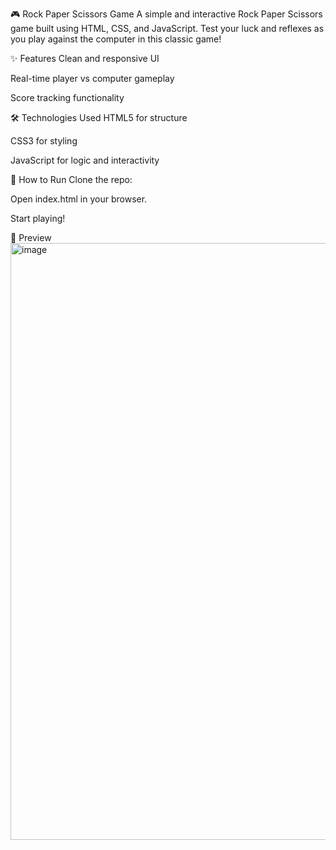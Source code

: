 🎮 Rock Paper Scissors Game
A simple and interactive Rock Paper Scissors game built using HTML, CSS, and JavaScript. Test your luck and reflexes as you play against the computer in this classic game!

✨ Features
Clean and responsive UI

Real-time player vs computer gameplay

Score tracking functionality


🛠️ Technologies Used
HTML5 for structure

CSS3 for styling

JavaScript for logic and interactivity

🚀 How to Run
Clone the repo:

Open index.html in your browser.

Start playing!

📸 Preview
<img width="1723" height="955" alt="image" src="https://github.com/user-attachments/assets/9ee6eee0-40d0-4263-9040-5556ff0e559e" />
